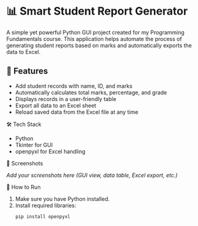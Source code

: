 # 📊 Smart Student Report Generator

A simple yet powerful Python GUI project created for my Programming Fundamentals course. This application helps automate the process of generating student reports based on marks and automatically exports the data to Excel.

## 🚀 Features

- Add student records with name, ID, and marks
- Automatically calculates total marks, percentage, and grade
- Displays records in a user-friendly table
- Export all data to an Excel sheet
- Reload saved data from the Excel file at any time

🛠️ Tech Stack

- Python
- Tkinter for GUI
- openpyxl for Excel handling

📸 Screenshots

_Add your screenshots here (GUI view, data table, Excel export, etc.)_

📁 How to Run

1. Make sure you have Python installed.
2. Install required libraries:
   ```bash
   pip install openpyxl
